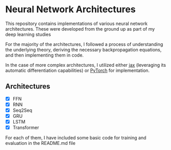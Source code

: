 # Neural Network Architectures

This repository contains implementations of various neural network architectures. These were developed from the ground up as part of my deep learning studies

For the majority of the architectures, I followed a process of understanding the underlying theory, deriving the necessary backpropagation equations, and then implementing them in code.

In the case of more complex architectures, I utilized either [jax](https://github.com/google/jax) (leveraging its automatic differentiation capabilities) or [PyTorch](https://pytorch.org) for implementation.

## Architectures

- [x] FFN
- [x] RNN
- [x] Seq2Seq
- [x] GRU
- [x] LSTM
- [x] Transformer

For each of them, I have included some basic code for training and evaluation in the README.md file

